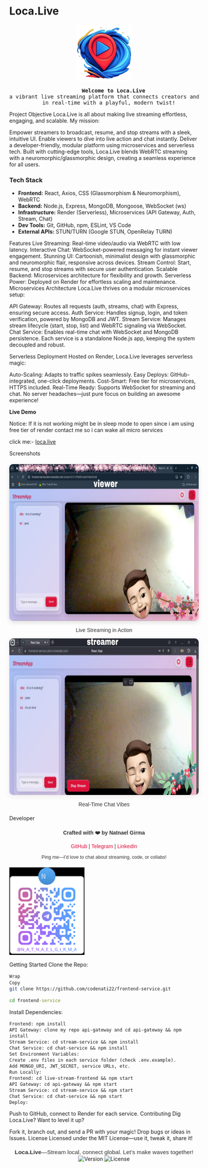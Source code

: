 # Loca.Live

<div align="center">
  <img src="./src/assets/logo.png" alt="Loca.Live Logo" width="150" height="150" />
</div>

<pre align="center">
      <strong>Welcome to Loca.Live</strong>
a vibrant live streaming platform that connects creators and viewers
   in real-time with a playful, modern twist!
</pre>

Project Objective
Loca.Live is all about making live streaming effortless, engaging, and scalable. My mission:

Empower streamers to broadcast, resume, and stop streams with a sleek, intuitive UI.
Enable viewers to dive into live action and chat instantly.
Deliver a developer-friendly, modular platform using microservices and serverless tech.
Built with cutting-edge tools, Loca.Live blends WebRTC streaming with a neuromorphic/glassmorphic design, creating a seamless experience for all users.

### Tech Stack

- **Frontend:** React, Axios, CSS (Glassmorphism & Neuromorphism), WebRTC
- **Backend:** Node.js, Express, MongoDB, Mongoose, WebSocket (ws)
- **Infrastructure:** Render (Serverless), Microservices (API Gateway, Auth, Stream, Chat)
- **Dev Tools:** Git, GitHub, npm, ESLint, VS Code
- **External APIs:** STUN/TURN (Google STUN, OpenRelay TURN)
  
Features
Live Streaming: Real-time video/audio via WebRTC with low latency.
Interactive Chat: WebSocket-powered messaging for instant viewer engagement.
Stunning UI: Cartoonish, minimalist design with glassmorphic and neuromorphic flair, responsive across devices.
Stream Control: Start, resume, and stop streams with secure user authentication.
Scalable Backend: Microservices architecture for flexibility and growth.
Serverless Power: Deployed on Render for effortless scaling and maintenance.
Microservices Architecture
Loca.Live thrives on a modular microservices setup:

API Gateway: Routes all requests (auth, streams, chat) with Express, ensuring secure access.
Auth Service: Handles signup, login, and token verification, powered by MongoDB and JWT.
Stream Service: Manages stream lifecycle (start, stop, list) and WebRTC signaling via WebSocket.
Chat Service: Enables real-time chat with WebSocket and MongoDB persistence.
Each service is a standalone Node.js app, keeping the system decoupled and robust.

Serverless Deployment
Hosted on Render, Loca.Live leverages serverless magic:

Auto-Scaling: Adapts to traffic spikes seamlessly.
Easy Deploys: GitHub-integrated, one-click deployments.
Cost-Smart: Free tier for microservices, HTTPS included.
Real-Time Ready: Supports WebSocket for streaming and chat.
No server headaches—just pure focus on building an awesome experience!

<b>Live Demo</b>

<p>Notice: If it is not working might be in sleep mode to open since i am using free tier of render contact me so i can wake all micro services</p>
click me:<span>-</span>
<a href="https://frontend-service-ykmr.onrender.com/">loca.live</a>

Screenshots

<div style="gap: 20px; margin: 20px 0;"> <div style="text-align: center;"> <img src="./src/assets/snapshot1.jpg" alt="Sample Snapshot 1" style="width: 1024px; height: 415px; border-radius: 10px; box-shadow: 0 4px 12px rgba(186, 183, 183, 0.47);" /> <p style="font-family: Arial, sans-serif; color: #333; font-size: 1em;">Live Streaming in Action</p> </div> <div style="text-align: center;"> <img src="./src/assets/snapshot2.jpg" alt="Sample Snapshot 2" style="width: 1024px; height: 415px; border-radius: 10px; box-shadow: 0 4px 12px rgba(232, 224, 224, 0.66);" /> <p style="font-family: Arial, sans-serif; color: #333; font-size: 1em;">Real-Time Chat Vibes</p> </div> </div>

Developer

<div style="font-family: Arial, sans-serif; color: #333; text-align: center; margin: 20px 0;"> <p><strong>Crafted with ❤️ by Natnael Girma</strong></p> <p> <a href="https://github.com/codenati22" style="color: #dc143c; text-decoration: none;">GitHub</a> | <a href="https://t.me/n_a_t_n_a_e_l_g_i_r_m_a" style="color: #dc143c; text-decoration: none;">Telegram</a> | <a href="https://www.linkedin.com/in/natnael-girma-707a1a326?utm_source=share&utm_campaign=share_via&utm_content=profile&utm_medium=android_app" style="color: #dc143c; text-decoration: none;">LinkedIn</a> </p> <p style="font-size: 0.9em;">Ping me—I’d love to chat about streaming, code, or collabs!</p> </div>
<img style="text-align: center;" src="./src/assets/image.png" width="200" alt="Telegram QR Code"></a>

Getting Started
Clone the Repo:

```bash
Wrap
Copy
git clone https://github.com/codenati22/frontend-service.git
```

```cmd
cd frontend-service
```

Install Dependencies:

```
Frontend: npm install
API Gateway: clone my repo api-gateway and cd api-gateway && npm install
Stream Service: cd stream-service && npm install
Chat Service: cd chat-service && npm install
Set Environment Variables:
Create .env files in each service folder (check .env.example).
Add MONGO_URI, JWT_SECRET, service URLs, etc.
Run Locally:
Frontend: cd live-stream-frontend && npm start
API Gateway: cd api-gateway && npm start
Stream Service: cd stream-service && npm start
Chat Service: cd chat-service && npm start
Deploy:
```

Push to GitHub, connect to Render for each service.
Contributing
Dig Loca.Live? Want to level it up?

Fork it, branch out, and send a PR with your magic!
Drop bugs or ideas in Issues.
License
Licensed under the MIT License—use it, tweak it, share it!

<div style="text-align: center; font-family: Arial, sans-serif; color: #333; font-size: 1.1em; margin-top: 20px;"> <strong>Loca.Live</strong>—Stream local, connect global. Let’s make waves together! </div>

<div align="center">
  <img src="https://img.shields.io/badge/Version-1.0.0-blue" alt="Version" />
  <img src="https://img.shields.io/badge/License-MIT-green" alt="License" />
</div>
